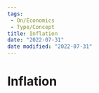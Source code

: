 ```yaml
---
tags:
 - On/Economics
 - Type/Concept
title: Inflation
date: "2022-07-31"
date modified: "2022-07-31"
---
```


# Inflation
